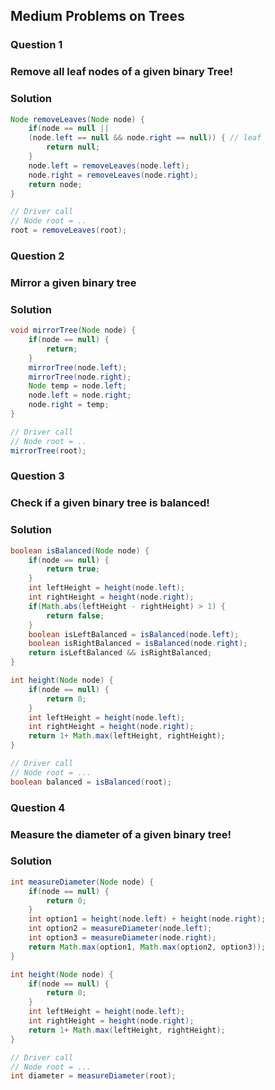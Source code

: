 ## Medium Problems on Trees

### Question 1
### Remove all leaf nodes of a given binary Tree!

### Solution
```java
Node removeLeaves(Node node) {
    if(node == null ||
    (node.left == null && node.right == null)) { // leaf
        return null;
    }
    node.left = removeLeaves(node.left);
    node.right = removeLeaves(node.right);
    return node;
}

// Driver call
// Node root = ..
root = removeLeaves(root);
```

### Question 2
### Mirror a given binary tree

### Solution
```java
void mirrorTree(Node node) {
    if(node == null) {
        return;
    }
    mirrorTree(node.left);
    mirrorTree(node.right);
    Node temp = node.left;
    node.left = node.right;
    node.right = temp;
}

// Driver call
// Node root = ..
mirrorTree(root);
```

### Question 3
### Check if a given binary tree is balanced!

### Solution
```java
boolean isBalanced(Node node) {
    if(node == null) {
        return true;
    }
    int leftHeight = height(node.left);
    int rightHeight = height(node.right);
    if(Math.abs(leftHeight - rightHeight) > 1) {
        return false;
    }
    boolean isLeftBalanced = isBalanced(node.left);
    boolean isRightBalanced = isBalanced(node.right);
    return isLeftBalanced && isRightBalanced;
}

int height(Node node) {
    if(node == null) {
        return 0;
    }
    int leftHeight = height(node.left);
    int rightHeight = height(node.right);
    return 1+ Math.max(leftHeight, rightHeight);
}

// Driver call
// Node root = ...
boolean balanced = isBalanced(root);
```

### Question 4
### Measure the diameter of a given binary tree!

### Solution
```java
int measureDiameter(Node node) {
    if(node == null) {
        return 0;
    }
    int option1 = height(node.left) + height(node.right);
    int option2 = measureDiameter(node.left);
    int option3 = measureDiameter(node.right);
    return Math.max(option1, Math.max(option2, option3));
}

int height(Node node) {
    if(node == null) {
        return 0;
    }
    int leftHeight = height(node.left);
    int rightHeight = height(node.right);
    return 1+ Math.max(leftHeight, rightHeight);
}

// Driver call
// Node root = ...
int diameter = measureDiameter(root);
```
